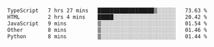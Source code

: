 <!--START_SECTION:waka-->

```txt
TypeScript   7 hrs 27 mins   ██████████████████▒░░░░░░   73.63 %
HTML         2 hrs 4 mins    █████░░░░░░░░░░░░░░░░░░░░   20.42 %
JavaScript   9 mins          ▒░░░░░░░░░░░░░░░░░░░░░░░░   01.54 %
Other        8 mins          ▒░░░░░░░░░░░░░░░░░░░░░░░░   01.46 %
Python       8 mins          ▒░░░░░░░░░░░░░░░░░░░░░░░░   01.44 %
```

<!--END_SECTION:waka-->

